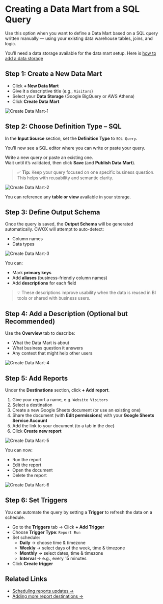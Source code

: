 # Creating a Data Mart from a SQL Query

Use this option when you want to define a Data Mart based on a SQL query written manually — using your existing data warehouse tables, joins, and logic.

You’ll need a data storage available for the data mart setup. Here is [how to add a data storage](create-data-storage.md)

## Step 1: Create a New Data Mart

- Click **+ New Data Mart**
- Give it a descriptive title (e.g., `Visitors`)
- Select your **Data Storage** (Google BigQuery or AWS Athena)
- Click **Create Data Mart**

![Create Data Mart-1](../res/screens/SQL-Based-DataMart-1.png)

## Step 2: Choose Definition Type – SQL

In the **Input Source** section, set the **Definition Type** to `SQL Query`.

You’ll now see a SQL editor where you can write or paste your query.

Write a new query or paste an existing one.  
Wait until it’s validated, then click **Save** (and **Publish Data Mart**).

> ✅ **Tip:** Keep your query focused on one specific business question. This helps with reusability and semantic clarity.

![Create Data Mart-2](../res/screens/SQL-Based-DataMart-SQL.png)

You can reference any **table or view** available in your storage.

## Step 3: Define Output Schema

Once the query is saved, the **Output Schema** will be generated automatically.  OWOX will attempt to auto-detect:

- Column names
- Data types

![Create Data Mart-3](../res/screens/SQL-Based-DataMart-Output-Schema.png)

You can:

- Mark **primary keys**
- Add **aliases** (business-friendly column names)
- Add **descriptions** for each field

> 💡 These descriptions improve usability when the data is reused in BI tools or shared with business users.

## Step 4: Add a Description (Optional but Recommended)

Use the **Overview** tab to describe:

- What the Data Mart is about
- What business question it answers
- Any context that might help other users

![Create Data Mart-4](../res/screens/SQL-Based-DataMart-Description.png)

## Step 5: Add Reports

Under the **Destinations** section, click **+ Add report**.

1. Give your report a name, e.g. `Website Visitors`
2. Select a destination
3. Create a new Google Sheets document (or use an existing one)
4. Share the document (with **Edit permissions**) with your **Google Sheets Service Account**
5. Add the link to your document (to a tab in the doc)
6. Click **Create new report**

![Create Data Mart-5](../res/screens/SQL-Based-DataMart-Report.png)

You can now:

- Run the report  
- Edit the report  
- Open the document  
- Delete the report

![Create Data Mart-6](../res/screens/SQL-Based-DataMart-Run-Report.png)

## Step 6: Set Triggers

You can automate the query by setting a **Trigger** to refresh the data on a schedule.

- Go to the **Triggers** tab → Click **+ Add Trigger**
- Choose **Trigger Type**: `Report Run`
- Set schedule:
  - **Daily** → choose time & timezone
  - **Weekly** → select days of the week, time & timezone
  - **Monthly** → select dates, time & timezone
  - **Interval** → e.g., every 15 minutes
- Click **Create trigger**

## Related Links

- [Scheduling reports updates →](/report-triggers.md)
- [Adding more report destinations →](/create-a-destination.md)

